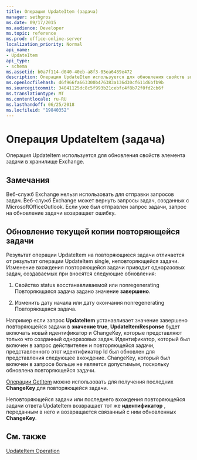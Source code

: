 ```yaml
---
title: Операция UpdateItem (задача)
manager: sethgros
ms.date: 09/17/2015
ms.audience: Developer
ms.topic: reference
ms.prod: office-online-server
localization_priority: Normal
api_name:
- UpdateItem
api_type:
- schema
ms.assetid: b0a7f114-d040-40eb-a8f3-05ea6489e472
description: Операция UpdateItem используется для обновления свойств элемента задачи в хранилище Exchange.
ms.openlocfilehash: d6f966fa663300b476383a136d30cf611d6bfb9b
ms.sourcegitcommit: 34041125dc8c5f993b21cebfc4f8b72f0fd2cb6f
ms.translationtype: MT
ms.contentlocale: ru-RU
ms.lasthandoff: 06/25/2018
ms.locfileid: "19840352"
---
```

# <a name="updateitem-operation-task"></a>Операция UpdateItem (задача)

Операция UpdateItem используется для обновления свойств элемента задачи в хранилище Exchange.
  
## <a name="remarks"></a>Замечания

Веб-служб Exchange нельзя использовать для отправки запросов задач. Веб-служб Exchange может вернуть запросы задач, созданных с MicrosoftOfficeOutlook. Если уже был отправлен запрос задачи, запрос на обновление задачи возвращает ошибку.
  
## <a name="updating-the-current-occurrence-of-a-recurring-task"></a>Обновление текущей копии повторяющейся задачи

Результат операции UpdateItem на повторяющиеся задачи отличается от результат операции UpdateItem single, неповторяющейся задачи. Изменение вхождения повторяющейся задачи приводит одноразовых задач, создаваемых при вносятся следующие обновления:
  
1. Свойство status восстанавливаемой или nonregenerating Повторяющаяся задача задано значение **завершено**.
    
2. Изменить дату начала или дату окончания nonregenerating Повторяющаяся задача.
    
Например если запрос **UpdateItem** устанавливает значение завершено повторяющейся задачи в **значение true**, **UpdateItemResponse** будет включать новый идентификатор и ChangeKey, которые представляют только что созданный одноразовых задач. Идентификатор, который был включен в запрос действителен и повторяющейся задачи, представленного этот идентификатор Id был обновлен для представления следующее вхождение. ChangeKey, который был включен в запросе больше не является допустимым, поскольку обновлена повторяющейся задачи. 
  
[Операции GetItem](getitem-operation.md) можно использовать для получения последних **ChangeKey** для повторяющейся задачи. 
  
Неповторяющейся задачи или последнего вхождения повторяющейся задачи ответа UpdateItem возвращает тот же **идентификатор** , переданным в него и возвращается связанный с ним обновленных **ChangeKey**.
  
## <a name="see-also"></a>См. также



[UpdateItem Operation](updateitem-operation.md)

